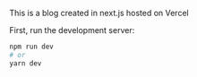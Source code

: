 This is a blog created in next.js hosted on Vercel

First, run the development server:

```bash
npm run dev
# or
yarn dev
```

